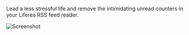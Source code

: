 Lead a less stressful life and remove the intimidating unread counters in your
Liferea RSS feed reader.

![Screenshot](https://raw.githubusercontent.com/neingeist/liferea-plugin-no-counters/screenshots/Screenshot_2019-07-21_12-21-28.png)
